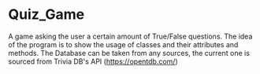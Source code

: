 # Quiz_Game
A game asking the user a certain amount of True/False questions. The idea of the program is to show the usage of classes and their attributes and methods.
The Database can be taken from any sources, the current one is sourced from Trivia DB's API (https://opentdb.com/) 
